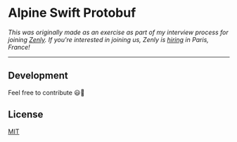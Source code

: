 # Alpine Swift Protobuf


_This was originally made as an exercise as part of my interview process for joining [Zenly](https://zen.ly/)._
_If you're interested in joining us, Zenly is [hiring](https://zen.ly/join) in Paris, France!_

---

## Development

Feel free to contribute :smiley::beers:


## License

[MIT](https://github.com/QuentinPerez/docker-alpine-swift-protobuf/blob/master/LICENSE)
